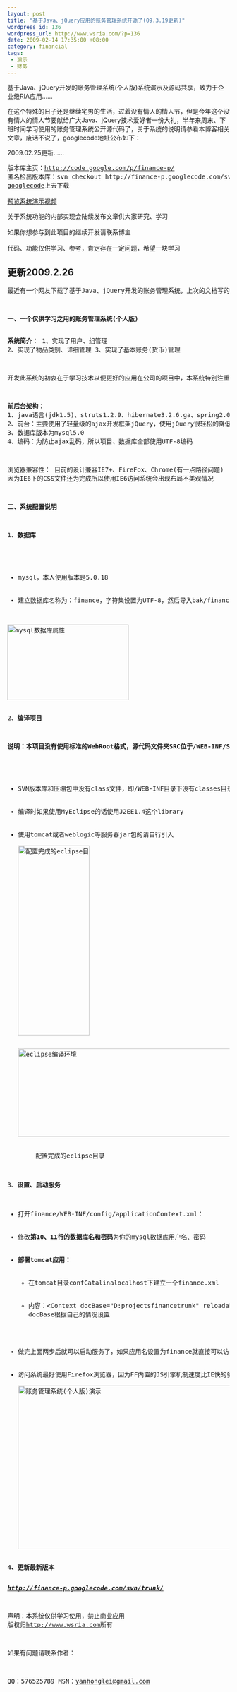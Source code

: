 ```yaml
--- 
layout: post
title: "基于Java、jQuery应用的账务管理系统开源了(09.3.19更新)"
wordpress_id: 136
wordpress_url: http://www.wsria.com/?p=136
date: 2009-02-14 17:35:00 +08:00
category: financial
tags: 
 - 演示
 - 财务
---
```

基于Java、jQuery开发的账务管理系统(个人版)系统演示及源码共享，致力于企业级RIA应用……

<!--more-->

在这个特殊的日子还是继续宅男的生活，过着没有情人的情人节，但是今年这个没有情人的情人节要献给广大Java、jQuery技术爱好者一份大礼，半年来周末、下班时间学习使用的账务管理系统公开源代码了，关于系统的说明请参看本博客相关文章，废话不说了，googlecode地址公布如下：

2009.02.25更新……
<pre>版本库主页：<a href="http://code.google.com/p/finance-p/" target="_blank">http://code.google.com/p/finance-p/</a>
匿名检出版本库：svn checkout http://finance-p.googlecode.com/svn/branches/v1-Final finance
<a href="http://code.google.com/p/finance-p/downloads/list" target="_blank">googlecode</a>上去下载<!--，也可以从从本站[download id="4" format="1"]-->

<a href="http://www.wsria.com/archives/73" target="_blank">预览系统演示视频</a></pre>
<pre>关于系统功能的内部实现会陆续发布文章供大家研究、学习

如果你想参与到此项目的继续开发请联系博主

代码、功能仅供学习、参考，肯定存在一定问题，希望一块学习</pre>
<h2>更新2009.2.26</h2>
<pre>最近有一个网友下载了基于Java、jQuery开发的账务管理系统，上次的文档写的不完整，在这里向各位表示歉意，下面写一个完整的安装文档：
<p style="text-indent: 21pt;"><!--[if gte mso 9]><xml> <w:WordDocument> <w:View>Normal</w:View> <w:Zoom>0</w:Zoom> <w:PunctuationKerning /> <w:DrawingGridVerticalSpacing>7.8 磅</w:DrawingGridVerticalSpacing> <w:DisplayHorizontalDrawingGridEvery>0</w:DisplayHorizontalDrawingGridEvery> <w:DisplayVerticalDrawingGridEvery>2</w:DisplayVerticalDrawingGridEvery> <w:ValidateAgainstSchemas /> <w:SaveIfXMLInvalid>false</w:SaveIfXMLInvalid> <w:IgnoreMixedContent>false</w:IgnoreMixedContent> <w:AlwaysShowPlaceholderText>false</w:AlwaysShowPlaceholderText> <w:Compatibility> <w:SpaceForUL /> <w:BalanceSingleByteDoubleByteWidth /> <w:DoNotLeaveBackslashAlone /> <w:ULTrailSpace /> <w:DoNotExpandShiftReturn /> <w:AdjustLineHeightInTable /> <w:BreakWrappedTables /> <w:SnapToGridInCell /> <w:WrapTextWithPunct /> <w:UseAsianBreakRules /> <w:DontGrowAutofit /> <w:UseFELayout /> </w:Compatibility> <w:BrowserLevel>MicrosoftInternetExplorer4</w:BrowserLevel> </w:WordDocument> </xml><![endif]--><!--[if gte mso 9]><xml> <w:LatentStyles DefLockedState="false" LatentStyleCount="156"> </w:LatentStyles> </xml><![endif]--></p>
</pre>
<pre><strong>一、</strong><strong>一个仅供学习之用的账务管理系统</strong><strong>(</strong><strong>个人版</strong><strong>)</strong>

<strong>系统简介</strong>： 1、实现了用户、组管理 2、实现了物品类别、详细管理 3、实现了基本账务(货币)管理

开发此系统的初衷在于学习技术以便更好的应用在公司的项目中，本系统特别注重用户体验方面的设计，友好的界面和傻瓜式的操作

<strong>前后台架构</strong>： 1、java语言(jdk1.5)、struts1.2.9、hibernate3.2.6.ga、spring2.0.8 2、前台：主要使用了轻量级的ajax开发框架jQuery，使用jQuery很轻松的降低了服务器压力提高了用户体验并且代码容易维护，尤其是jQuery的插件机制更是简易了代码 3、数据库版本为mysql5.0 4、编码：为防止ajax乱码，所以项目、数据库全部使用UTF-8编码

浏览器兼容性： 目前的设计兼容IE7+、FireFox、Chrome(有一点路径问题) 因为IE6下的CSS文件还为完成所以使用IE6访问系统会出现布局不美观情况

<strong>二、系统配置说明</strong>

1、<strong>数据库</strong>
<ul>
	<li>mysql，本人使用版本是5.0.18</li>
	<li>建立数据库名称为：finance，字符集设置为UTF-8，然后导入bak/finance.sql文件</li>
</ul>
<img class="size-full wp-image-337" title="dbinfo" src="http://www.kafeitu.me/files/2009/02/dbinfo.png" alt="mysql数据库属性" width="275" height="171" />

2、<strong>编译项目</strong>

<strong>说明：本项目没有使用标准的WebRoot格式，源代码文件夹SRC位于/WEB-INF/SRC目录下
</strong>
<ul>
	<li>SVN版本库和压缩包中没有class文件，即/WEB-INF目录下没有classes目录，<strong><em>需要自己使用eclipse编译</em></strong>，所有用到的jar包都在WEB-INF/lib目录下，即<span style="color: #0000ff;"><em>eclipse中build path--&gt;libraries</em></span>设置，各个框架的版本上面都已说明</li>
	<li>编译时如果使用MyEclipse的话使用J2EE1.4这个library</li>
	<li>使用tomcat或者weblogic等服务器jar包的请自行引入</li>
<a href="http://www.kafeitu.me/files/2009/02/eclipsedir.png"><img class="size-full wp-image-338" title="eclipsedir" src="http://www.kafeitu.me/files/2009/02/eclipsedir.png" alt="配置完成的eclipse目录" width="162" height="430" /></a>
<div class="mceTemp mceIEcenter"><dl id="attachment_357" class="wp-caption aligncenter" style="width: 510px;"> <dt class="wp-caption-dt"><a href="http://www.kafeitu.me/files/2009/02/eclipselib.png" target="_blank"><img class="size-medium wp-image-357" title="eclipselib" src="http://www.kafeitu.me/files/2009/02/eclipselib-300x169.png" alt="eclipse编译环境" width="500" height="200" /></a>

</dt> <dd class="wp-caption-dd">配置完成的eclipse目录</dd> </dl></div></ul>
3、<strong>设置、启动服务</strong>
<ul>
	<li>打开finance/WEB-INF/config/applicationContext.xml：</li>
	<li>修改<strong>第10、11行的数据库名和密码</strong>为你的mysql数据库用户名、密码</li>
	<li><strong>部署tomcat应用：</strong>
<ul>
	<li>在tomcat目录confCatalinalocalhost下建立一个finance.xml</li>
	<li>内容：&lt;Context docBase="D:projectsfinancetrunk" reloadable="true" privileged="true"&gt;&lt;/Context&gt;
docBase根据自己的情况设置</li>
</ul>
</li>
	<li>做完上面两步后就可以启动服务了，如果应用名设置为finance就直接可以访问了，如果自己另外定了应用名称则需要修改common/js/plugin/weebox.js中第17行，改为：url: '/<strong><em>应用名称</em></strong>/common/js/plugin/bgiframe.js'即可</li>
	<li>访问系统最好使用Firefox浏览器，因为FF内置的JS引擎机制速度比IE快的多，或者google的Chrome浏览器也不错，其内置的JS8引擎比FF的性能还要好</li>
<a href="http://www.kafeitu.me/files/2009/02/finance.png"><img class="size-full wp-image-55" title="finance" src="http://www.kafeitu.me/files/2009/02/finance.png" alt="账务管理系统(个人版)演示" width="491" height="371" /></a></ul>
<strong>4</strong><strong>、更新最新版本</strong><strong> </strong>

<em><strong><a href="http://finance-p.googlecode.com/svn/trunk/">http://finance-p.googlecode.com/svn/trunk/</a></strong></em><tt></tt>

声明：本系统仅供学习使用，禁止商业应用 版权归<a href="http://www.wsria.com" target="_blank">http://www.wsria.com</a>所有

如果有问题请联系作者：

QQ：576525789
MSN：yanhonglei@gmail.com</pre>

